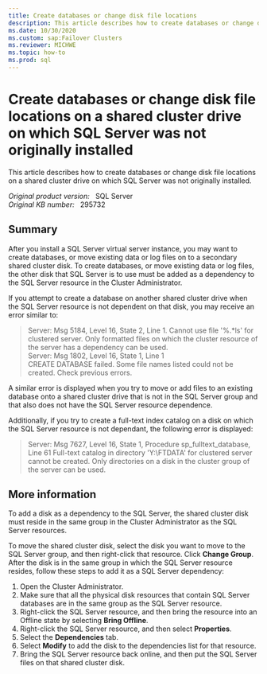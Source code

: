 ```yaml
---
title: Create databases or change disk file locations
description: This article describes how to create databases or change disk file locations on a shared cluster drive on which SQL Server was not originally installed.
ms.date: 10/30/2020
ms.custom: sap:Failover Clusters
ms.reviewer: MICHWE
ms.topic: how-to
ms.prod: sql
---
```

# Create databases or change disk file locations on a shared cluster drive on which SQL Server was not originally installed

This article describes how to create databases or change disk file locations on a shared cluster drive on which SQL Server was not originally installed.

_Original product version:_ &nbsp; SQL Server  
_Original KB number:_ &nbsp; 295732

## Summary

After you install a SQL Server virtual server instance, you may want to create databases, or move existing data or log files on to a secondary shared cluster disk. To create databases, or move existing data or log files, the other disk that SQL Server is to use must be added as a dependency to the SQL Server resource in the Cluster Administrator.

If you attempt to create a database on another shared cluster drive when the SQL Server resource is not dependent on that disk, you may receive an error similar to:

> Server: Msg 5184, Level 16, State 2, Line 1. Cannot use file '%.*ls' for clustered server. Only formatted files on which the cluster resource of the server has a dependency can be used.  
Server: Msg 1802, Level 16, State 1, Line 1  
CREATE DATABASE failed. Some file names listed could not be created. Check previous errors.

A similar error is displayed when you try to move or add files to an existing database onto a shared cluster drive that is not in the SQL Server group and that also does not have the SQL Server resource dependence.

Additionally, if you try to create a full-text index catalog on a disk on which the SQL Server resource is not dependant, the following error is displayed:

> Server: Msg 7627, Level 16, State 1, Procedure sp_fulltext_database, Line 61 Full-text catalog in directory 'Y:\FTDATA' for clustered server cannot be created. Only directories on a disk in the cluster group of the server can be used.

## More information

To add a disk as a dependency to the SQL Server, the shared cluster disk must reside in the same group in the Cluster Administrator as the SQL Server resources.

To move the shared cluster disk, select the disk you want to move to the SQL Server group, and then right-click that resource. Click **Change Group**. After the disk is in the same group in which the SQL Server resource resides, follow these steps to add it as a SQL Server dependency:

1. Open the Cluster Administrator.
2. Make sure that all the physical disk resources that contain SQL Server databases are in the same group as the SQL Server resource.
3. Right-click the SQL Server resource, and then bring the resource into an Offline state by selecting **Bring Offline**.
4. Right-click the SQL Server resource, and then select **Properties**.
5. Select the **Dependencies** tab.
6. Select **Modify** to add the disk to the dependencies list for that resource.
7. Bring the SQL Server resource back online, and then put the SQL Server files on that shared cluster disk.
